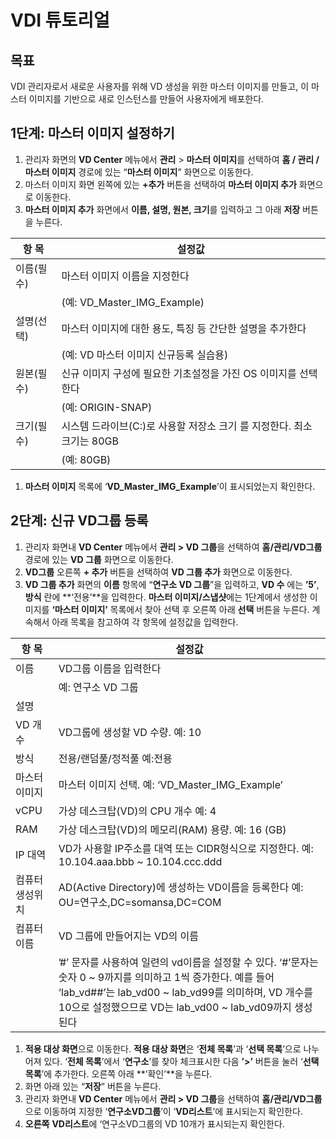 # VDI 튜토리얼

## 목표

VDI 관리자로서 새로운 사용자를 위해 VD 생성을 위한 마스터 이미지를 만들고, 이 마스터 이미지를 기반으로 새로 인스턴스를 만들어 사용자에게 배포한다. 

## 1단계: 마스터 이미지 설정하기

1. 관리자 화면의 **VD Center** 메뉴에서 **관리** > **마스터 이미지**를 선택하여 **홈 / 관리 / 마스터 이미지** 경로에 있는 “**마스터 이미지**” 화면으로 이동한다.
2. 마스터 이미지 화면 왼쪽에 있는 **+추가** 버튼을 선택하여 **마스터 이미지 추가** 화면으로 이동한다.
3. **마스터 이미지 추가** 화면에서 **이름, 설명, 원본, 크기**를 입력하고 그 아래 **저장** 버튼을 누른다.

| 항 목 | 설정값 |
| --- | --- |
| 이름(필수) | 마스터 이미지 이름을 지정한다 |
| |(예: VD_Master_IMG_Example) |
| 설명(선택) | 마스터 이미지에 대한 용도, 특징 등 간단한 설명을 추가한다 |
| |(예: VD 마스터 이미지 신규등록 실습용) |
| 원본(필수) | 신규 이미지 구성에 필요한 기초설정을 가진 OS 이미지를 선택한다|
| |(예: ORIGIN-SNAP) |
| 크기(필수) | 시스템 드라이브(C:)로 사용할 저장소 크기 를 지정한다. 최소 크기는 80GB |
| |(예: 80GB) |
1. **마스터 이미지** 목록에 ‘**VD_Master_IMG_Example**’이 표시되었는지 확인한다.

## **2단계: 신규 VD그룹 등록**

1. 관리자 화면내 **VD Center** 메뉴에서 **관리 > VD 그룹**을 선택하여 **홈/관리/VD그룹** 경로에 있는 **VD 그룹** 화면으로 이동한다.
2. **VD그룹** 오른쪽 **+ 추가** 버튼을 선택하여 **VD 그룹 추가** 화면으로 이동한다.
3. **VD 그룹 추가** 화면의 **이름** 항목에 “**연구소 VD 그룹**”을 입력하고, **VD 수** 에는 **’5’**, **방식** 란에 **‘전용’**을 입력한다. **마스터 이미지/스냅샷**에는 1단계에서 생성한 이미지를 **‘마스터 이미지’** 목록에서 찾아 선택 후 오른쪽 아래 **선택** 버튼을 누른다. 
계속해서 아래 목록을 참고하여 각 항목에 설정값을 입력한다.

| 항 목 | 설정값 |
| --- | --- |
| 이름 | VD그룹 이름을 입력한다 |
| |예: 연구소 VD 그룹 |
| 설명 |  |
| VD 개수 | VD그룹에 생성할 VD 수량. 예: 10 |
| 방식 | 전용/랜덤풀/정적풀 예:전용 |
| 마스터 이미지 | 마스터 이미지 선택. 예: ‘VD_Master_IMG_Example’ |
| vCPU | 가상 데스크탑(VD)의 CPU 개수 예: 4 |
| RAM | 가상 데스크탑(VD)의 메모리(RAM) 용량. 예: 16 (GB) |
| IP 대역 | VD가 사용할 IP주소를 대역 또는 CIDR형식으로 지정한다. 예: 10.104.aaa.bbb ~ 10.104.ccc.ddd |
| 컴퓨터 생성위치 | AD(Active Directory)에 생성하는 VD이름을 등록한다 예: OU=연구소,DC=somansa,DC=COM |
| 컴퓨터 이름 | VD 그룹에 만들어지는 VD의 이름 |
| |’#’ 문자를 사용하여 일련의 vd이름을 설정할 수 있다.  ‘#’문자는 숫자 0 ~ 9까지를 의미하고 1씩 증가한다. 예를 들어 ‘lab_vd##’는  lab_vd00 ~ lab_vd99를 의미하며, VD 개수를 10으로 설정했으므로 VD는 lab_vd00 ~ lab_vd09까지 생성된다 |
1. **적용 대상 화면**으로 이동한다. 
**적용 대상 화면**은 ‘**전체 목록**’과 ‘**선택 목록**’으로 나누어져 있다. ‘**전체 목록**’에서 ‘**연구소**’를 찾아 체크표시한 다음 **’>’** 버튼을 눌러 ‘**선택 목록**’에 추가한다. 오른쪽 아래 **’확인’**을 누른다.
2. 화면 아래 있는 “**저장**” 버튼을 누른다.
3. 관리자 화면내 **VD Center** 메뉴에서 **관리 > VD 그룹**을 선택하여 **홈/관리/VD그룹** 으로 이동하여 지정한 ‘**연구소VD그룹**’이 ‘**VD리스트**’에 표시되는지 확인한다.
4. **오른쪽** **VD리스트**에 ‘연구소VD그룹의 VD 10개가 표시되는지 확인한다.
